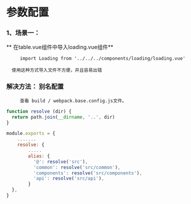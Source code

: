 # 参数配置

### 1、**场景一：**

**         在table.vue组件中导入loading.vue组件**

```
     import Loading from '../../../components/loading/loading.vue'
```

      使用这种方式导入文件不方便，并且容易出错

###       解决方法： 别名配置

         查看 build / webpack.base.config.js文件。

```js
function resolve (dir) {
  return path.join(__dirname, '..', dir)
}

module.exports = {
    .......
    resolve: {
        .....
        alias: {
          '@': resolve('src'),
          'common': resolve('src/common'),
          'components': resolve('src/components'),
          'api': resolve('src/api'),
        }
  },  
} 
```



